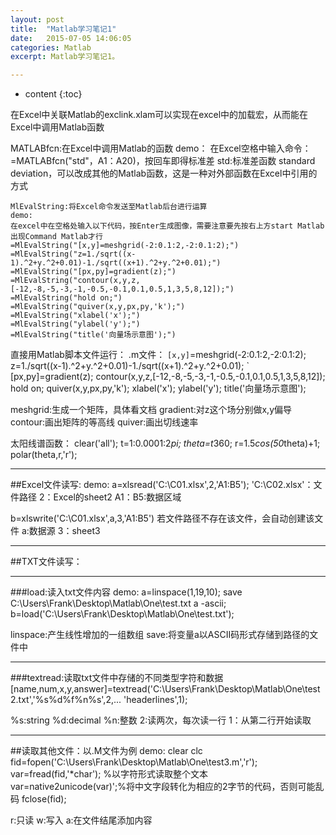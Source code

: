 ```yaml
---
layout: post
title:  "Matlab学习笔记1"
date:   2015-07-05 14:06:05
categories: Matlab
excerpt: Matlab学习笔记1。

---
```


* content
{:toc}

在Excel中关联Matlab的exclink.xlam可以实现在excel中的加载宏，从而能在Excel中调用Matlab函数

MATLABfcn:在Excel中调用Matlab的函数
demo：
在Excel空格中输入命令：=MATLABfcn("std"，A1：A20)，按回车即得标准差
std:标准差函数 standard deviation，可以改成其他的Matlab函数，这是一种对外部函数在Excel中引用的方式

<pre><code class="markdown">MlEvalString:将Excel命令发送至Matlab后台进行运算
demo:
在excel中在空格处输入以下代码，按Enter生成图像，需要注意要先按右上方start Matlab出现Command Matlab才行
=MlEvalString("[x,y]=meshgrid(-2:0.1:2,-2:0.1:2);")
=MlEvalString("z=1./sqrt((x-1).^2+y.^2+0.01)-1./sqrt((x+1).^2+y.^2+0.01);")
=MlEvalString("[px,py]=gradient(z);")
=MlEvalString("contour(x,y,z,[-12,-8,-5,-3,-1,-0.5,-0.1,0.1,0.5,1,3,5,8,12]);")
=MlEvalString("hold on;")
=MlEvalString("quiver(x,y,px,py,'k');")
=MlEvalString("xlabel('x');")
=MlEvalString("ylabel('y');")
=MlEvalString("title('向量场示意图');")
</code></pre> 

直接用Matlab脚本文件运行：
.m文件：
`[x,y]`=meshgrid(-2:0.1:2,-2:0.1:2);`
`z=1./sqrt((x-1).^2+y.^2+0.01)-1./sqrt((x+1).^2+y.^2+0.01); `
[px,py]=gradient(z);
contour(x,y,z,[-12,-8,-5,-3,-1,-0.5,-0.1,0.1,0.5,1,3,5,8,12]);
hold on;
quiver(x,y,px,py,'k');
xlabel('x');
ylabel('y');
title('向量场示意图');

meshgrid:生成一个矩阵，具体看文档
gradient:对z这个场分别做x,y偏导
contour:画出矩阵的等高线
quiver:画出切线速率

太阳线谱函数：
clear('all');
t=1:0.0001:2*pi;
theta=t*360;
r=1.5*cos(50*theta)+1;
polar(theta,r,'r');

---

##Excel文件读写:
demo:
a=xlsread('C:\C01.xlsx',2,'A1:B5');
'C:\C02.xlsx'：文件路径
2：Excel的sheet2
A1：B5:数据区域

b=xlswrite('C:\C01.xlsx',a,3,'A1:B5')
若文件路径不存在该文件，会自动创建该文件
a:数据源
3：sheet3

---

##TXT文件读写：

---

###load:读入txt文件内容
demo:
a=linspace(1,19,10);
save C:\Users\Frank\Desktop\Matlab\One\test.txt a -ascii;
b=load('C:\Users\Frank\Desktop\Matlab\One\test.txt');

linspace:产生线性增加的一组数组
save:将变量a以ASCII码形式存储到路径的文件中

---

###textread:读取txt文件中存储的不同类型字符和数据
[name,num,x,y,answer]=textread('C:\Users\Frank\Desktop\Matlab\One\test2.txt','%s%d%f%n%s',2,...
	'headerlines',1);

%s:string
%d:decimal
%n:整数
2:读两次，每次读一行
1：从第二行开始读取

---

##读取其他文件：以.M文件为例
	demo:
	clear
	clc
	fid=fopen('C:\Users\Frank\Desktop\Matlab\One\test3.m','r');
	var=fread(fid,'*char'); %以字符形式读取整个文本
	var=native2unicode(var)';%将中文字段转化为相应的2字节的代码，否则可能乱码
	fclose(fid);

r:只读 w:写入 a:在文件结尾添加内容
